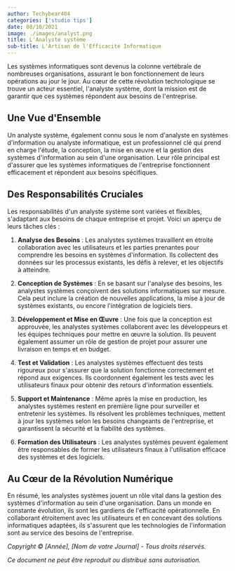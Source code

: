 ```yaml
---
author: Techybear404
categories: ['studio tips']
date: 08/10/2021
image: ./images/analyst.png
title: L'Analyste système
sub-title: L'Artisan de l'Efficacité Informatique
---
```


Les systèmes informatiques sont devenus la colonne vertébrale de nombreuses organisations, assurant le bon fonctionnement de leurs opérations au jour le jour. Au cœur de cette révolution technologique se trouve un acteur essentiel, l'analyste système, dont la mission est de garantir que ces systèmes répondent aux besoins de l'entreprise.

## **Une Vue d'Ensemble**

Un analyste système, également connu sous le nom d'analyste en systèmes d'information ou analyste informatique, est un professionnel clé qui prend en charge l'étude, la conception, la mise en œuvre et la gestion des systèmes d'information au sein d'une organisation. Leur rôle principal est d'assurer que les systèmes informatiques de l'entreprise fonctionnent efficacement et répondent aux besoins spécifiques.

## **Des Responsabilités Cruciales**

Les responsabilités d'un analyste système sont variées et flexibles, s'adaptant aux besoins de chaque entreprise et projet. Voici un aperçu de leurs tâches clés :

1. **Analyse des Besoins** : Les analystes systèmes travaillent en étroite collaboration avec les utilisateurs et les parties prenantes pour comprendre les besoins en systèmes d'information. Ils collectent des données sur les processus existants, les défis à relever, et les objectifs à atteindre.

2. **Conception de Systèmes** : En se basant sur l'analyse des besoins, les analystes systèmes conçoivent des solutions informatiques sur mesure. Cela peut inclure la création de nouvelles applications, la mise à jour de systèmes existants, ou encore l'intégration de logiciels tiers.

3. **Développement et Mise en Œuvre** : Une fois que la conception est approuvée, les analystes systèmes collaborent avec les développeurs et les équipes techniques pour mettre en œuvre la solution. Ils peuvent également assumer un rôle de gestion de projet pour assurer une livraison en temps et en budget.

4. **Test et Validation** : Les analystes systèmes effectuent des tests rigoureux pour s'assurer que la solution fonctionne correctement et répond aux exigences. Ils coordonnent également les tests avec les utilisateurs finaux pour obtenir des retours d'information essentiels.

5. **Support et Maintenance** : Même après la mise en production, les analystes systèmes restent en première ligne pour surveiller et entretenir les systèmes. Ils résolvent les problèmes techniques, mettent à jour les systèmes selon les besoins changeants de l'entreprise, et garantissent la sécurité et la fiabilité des systèmes.

6. **Formation des Utilisateurs** : Les analystes systèmes peuvent également être responsables de former les utilisateurs finaux à l'utilisation efficace des systèmes et des logiciels.

## **Au Cœur de la Révolution Numérique**

En résumé, les analystes systèmes jouent un rôle vital dans la gestion des systèmes d'information au sein d'une organisation. Dans un monde en constante évolution, ils sont les gardiens de l'efficacité opérationnelle. En collaborant étroitement avec les utilisateurs et en concevant des solutions informatiques adaptées, ils s'assurent que les technologies de l'information sont au service des besoins de l'entreprise.

*Copyright © [Année], [Nom de votre Journal] - Tous droits réservés.*

*Ce document ne peut être reproduit ou distribué sans autorisation.*
